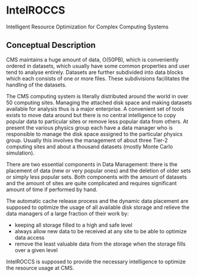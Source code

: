 # IntelROCCS

Intelligent Resource Optimization for Complex Computing Systems

## Conceptual Description

CMS maintains a huge amount of data, O(50PB), which is conveniently ordered in datasets, which usually have some common properties and user tend to analyse entirely. Datasets are further subdivided into data blocks which each consists of one or more files. These subdivisions facilitates the handling of the datasets.

The CMS computing system is literally distributed around the world in over 50 computing sites. Managing the attached disk space and making datasets available for analysis thus is a major enterprise. A convenient set of tools exists to move data around but there is no central intelligence to copy popular data to particular sites or remove less popular data from others. At present the various physics group each have a data manager who is responsible to manage the disk space assigned to the particular physics group. Usually this involves the management of about three Tier-2 computing sites and about a thousand datasets (mostly Monte Carlo simulation). 

There are two essential components in Data Management: there is the placement of data (new or very popular ones) and the deletion of older sets or simply less popular sets. Both components with the amount of datasets and the amount of sites are quite complicated and requires significant amount of time if performed by hand.

The automatic cache release process and the dynamic data placement are supposed to optimize the usage of all available disk storage and relieve the data managers of a large fraction of their work by:

* keeping all storage filled to a high and safe level
* always allow new data to be received at any site to be able to optimize data access
* remove the least valuable data from the storage when the storage fills over a given level

IntelROCCS is supposed to provide the necessary intelligence to optimize the resource usage at CMS.
